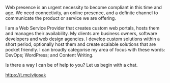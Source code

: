
Web presence is an urgent necessity to become compliant in this time and age. We need connectivity, an online presence, and a definite channel to communicate the product or service we are offering. 

I am a Web Service Provider that creates custom web portals, hosts them and manages their availability. My clients are business owners, software developers and web design agencies. I develop custom solutions within a short period, optionally host them and create scalable solutions that are pocket friendly. I can broadly categorise my area of focus with these words: DevOps; WordPress; and Content Writing.

Is there a way I can be of help to you? Let us begin with a chat.

https://t.me/vijosak


<!--
**vijosak/vijosak** is a ✨ _special_ ✨ repository because its `README.md` (this file) appears on your GitHub profile.

Here are some ideas to get you started:

- 🔭 I’m currently working on ...
- 🌱 I’m currently learning ...
- 👯 I’m looking to collaborate on ...
- 🤔 I’m looking for help with ...
- 💬 Ask me about ...
- 📫 How to reach me: ...
- 😄 Pronouns: ...
- ⚡ Fun fact: ...
-->
